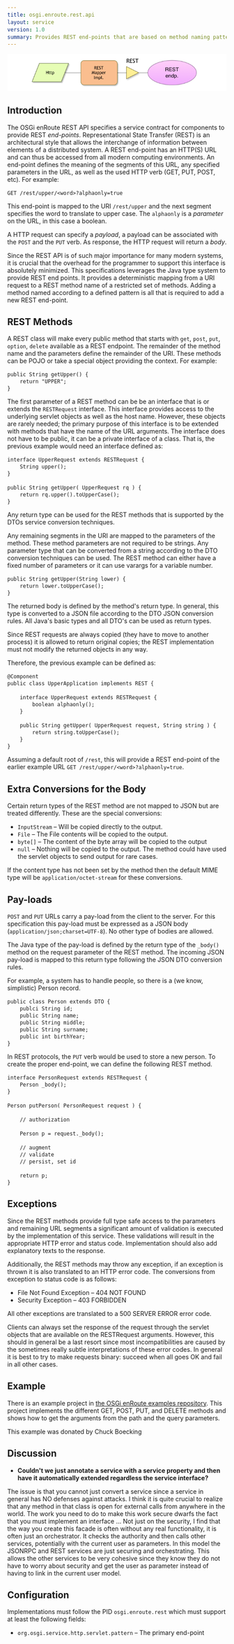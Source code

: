 ```yaml
---
title: osgi.enroute.rest.api
layout: service
version: 1.0
summary: Provides REST end-points that are based on method naming pattern with type safe use of the pay-load, parameters, and result body.
---
```


![REST Service](/img/services/osgi.enroute.rest.overview.png)

## Introduction

The OSGi enRoute REST API specifies a service contract for components to provide REST _end-points_. Representational State Transfer (REST) is an architectural style that allows the interchange of information between elements of a distributed system. A REST end-point has an HTTP(S) URL and can thus be accessed from all modern computing environments. An end-point defines the meaning of the segments of this URL, any specified parameters in the URL, as well as the used HTTP verb (GET, PUT, POST, etc). For example:

	GET /rest/upper/<word>?alphaonly=true

This end-point is mapped to the URI `/rest/upper` and the next segment specifies the word to translate to upper case. The `alphaonly` is a _parameter_ on the URL, in this case a boolean.

A HTTP request can specify a _payload_, a payload can be associated with the `POST` and the `PUT` verb. As response, the HTTP request will return a _body_.

Since the REST API is of such major importance for many modern systems, it is crucial that the overhead for the programmer to support this interface is absolutely minimized. This specifications leverages the Java type system to provide REST end points. It provides a deterministic mapping from a URI request to a REST method name of a restricted set of methods. Adding a method named according to a defined pattern is all that is required to add a new REST end-point.

## REST Methods

A REST class will make every public method that starts with `get`, `post`, `put`, `option`, `delete` available as a REST endpoint. The remainder of the method name and the parameters define the remainder of the URI. These methods can be POJO or take a special object providing the context. For example:

	public String getUpper() {
		return "UPPER";
	}
 
The first parameter of a REST method can be be an interface that is or extends the `RESTRequest` interface. This interface provides access to the underlying servlet objects as well as the host name. However, these objects are rarely needed; the primary purpose of this interface is to be extended with methods that have the name of the URL arguments. The interface does not have to be public, it can be a private interface of a class. That is, the previous example would need an interface defined as:

	interface UpperRequest extends RESTRequest {
		String upper();
	}  

	public String getUpper( UpperRequest rq ) {
		return rq.upper().toUpperCase();
	}

Any return type can be used for the REST methods that is supported by the DTOs service conversion techniques. 

Any remaining segments in the URI are mapped to the parameters of the method. These method parameters are not required to be strings. Any parameter type that can be converted from a string according to the DTO conversion techniques can be used. The REST method can either have a fixed number of parameters or it can use varargs for a variable number.

	public String getUpper(String lower) {
		return lower.toUpperCase();
	}

The returned body is defined by the method's return type. In general, this type is converted to a JSON file according to the DTO JSON conversion rules. All Java's basic types and all DTO's can be used as return types.

Since REST requests are always copied (they have to move to another process) it is allowed to return original copies; the REST implementation must not modify the returned objects in any way.

Therefore, the previous example can be defined as:

	@Component
	public class UpperApplication implements REST {
	
		interface UpperRequest extends RESTRequest {
			boolean alphaonly();
		}
		  
		public String getUpper( UpperRequest request, String string ) {
			return string.toUpperCase();
		}
	}
	
Assuming a default root of `/rest`, this will provide a REST end-point of the earlier example URL `GET /rest/upper/<word>?alphaonly=true`.

## Extra Conversions for the Body

Certain return types of the REST method are not mapped to JSON but are treated differently. These are the special conversions: 

* `InputStream` – Will be copied directly to the output.
* `File` – The File contents will be copied to the output.
* `byte[]` – The content of the byte array will be copied to the output
* `null` – Nothing will be copied to the output. The method could have used the servlet objects to send output for rare cases.
 
If the content type has not been set by the method then the default MIME type will be `application/octet-stream` for these conversions.

## Pay-loads

`POST` and `PUT` URLs carry a pay-load from the client to the server. For this specification this pay-load must be expressed as a JSON body (`application/json;charset=UTF-8`). No other type of bodies are allowed.

The Java type of the pay-load is defined by the return type of the `_body()` method on the request parameter of the REST method. The incoming JSON pay-load is mapped to this return type following the JSON DTO conversion rules. 

For example, a system has to handle people, so there is a (we know, simplistic) Person record.

	public class Person extends DTO {
		publci String id;
		public String name;
		public String middle;
		public String surname;
		public int birthYear;
	}

In REST protocols, the `PUT` verb would be used to store a new person. To create the proper end-point, we can define the following REST method.

	interface PersonRequest extends RESTRequest {
		Person _body();
	}
	
	Person putPerson( PersonRequest request ) {
	
		// authorization
		
		Person p = request._body();
		
		// augment
		// validate
		// persist, set id
		
		return p;
	}
	
## Exceptions

Since the REST methods provide full type safe access to the parameters and remaining URL segments a significant amount of validation is executed by the implementation of this service. These validations will result in the appropriate HTTP error and status code. Implementation should also add explanatory texts to the response.

Additionally, the REST methods may throw any exception, if an exception is thrown it is also translated to an HTTP error code. The conversions from exception to status code is as follows:

* File Not Found Exception – 404 NOT FOUND
* Security Exception – 403 FORBIDDEN

All other exceptions are translated to a 500 SERVER ERROR error code.

Clients can always set the response of the request through the servlet objects that are available on the RESTRequest arguments. However, this should in general be a last resort since most incompatibilities are caused by the sometimes really subtle interpretations of these error codes. In general it is best to try to make requests binary: succeed when all goes OK and fail in all other cases.

## Example

There is an example project in [the OSGi enRoute examples repository][1]. This project implements the different GET, POST, PUT, and DELETE methods and shows how to get the arguments from the path and the query parameters.

<footer>This example was donated by Chuck Boecking</footer> 

## Discussion

*   **Couldn't we just annotate a service with a service property and then have it automatically extended regardless the service interface?** 

The issue is that you cannot just convert a service since a service in general has NO defenses against attacks. I think it is quite crucial to realize that any method in that class is open for external calls from anywhere in the world. The work you need to do to make this work secure dwarfs the fact that you must implement an interface … Not just on the security, I find that the way you create this facade is often without any real functionality, it is often just an orchestrator. It checks the authority and then calls other services, potentially with the current user as parameters. In this model the JSONRPC and REST services are just securing and orchestrating. This allows the other services to be very cohesive since they know they do not have to worry about security and get the user as parameter instead of having to link in the current user model.

## Configuration

Implementations must follow the PID `osgi.enroute.rest` which must support at least the following fields:

* `org.osgi.service.http.servlet.pattern` – The primary end-point

[1]: https://github.com/osgi/osgi.enroute.examples/tree/master/osgi.enroute.examples.rest.application